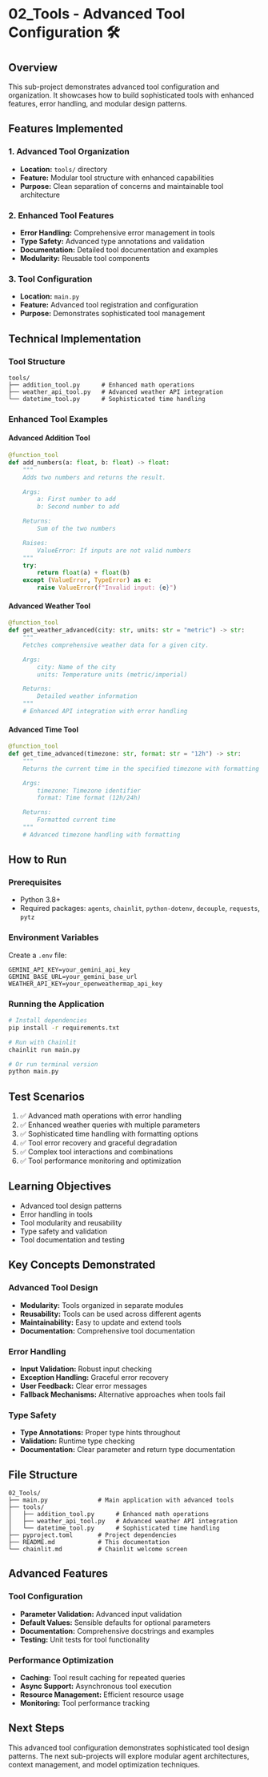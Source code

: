# 02_Tools - Advanced Tool Configuration 🛠️

## Overview

This sub-project demonstrates advanced tool configuration and organization. It showcases how to build sophisticated tools with enhanced features, error handling, and modular design patterns.

## Features Implemented

### 1. Advanced Tool Organization

- **Location:** `tools/` directory
- **Feature:** Modular tool structure with enhanced capabilities
- **Purpose:** Clean separation of concerns and maintainable tool architecture

### 2. Enhanced Tool Features

- **Error Handling:** Comprehensive error management in tools
- **Type Safety:** Advanced type annotations and validation
- **Documentation:** Detailed tool documentation and examples
- **Modularity:** Reusable tool components

### 3. Tool Configuration

- **Location:** `main.py`
- **Feature:** Advanced tool registration and configuration
- **Purpose:** Demonstrates sophisticated tool management

## Technical Implementation

### Tool Structure

```
tools/
├── addition_tool.py      # Enhanced math operations
├── weather_api_tool.py   # Advanced weather API integration
└── datetime_tool.py      # Sophisticated time handling
```

### Enhanced Tool Examples

#### Advanced Addition Tool

```python
@function_tool
def add_numbers(a: float, b: float) -> float:
    """
    Adds two numbers and returns the result.

    Args:
        a: First number to add
        b: Second number to add

    Returns:
        Sum of the two numbers

    Raises:
        ValueError: If inputs are not valid numbers
    """
    try:
        return float(a) + float(b)
    except (ValueError, TypeError) as e:
        raise ValueError(f"Invalid input: {e}")
```

#### Advanced Weather Tool

```python
@function_tool
def get_weather_advanced(city: str, units: str = "metric") -> str:
    """
    Fetches comprehensive weather data for a given city.

    Args:
        city: Name of the city
        units: Temperature units (metric/imperial)

    Returns:
        Detailed weather information
    """
    # Enhanced API integration with error handling
```

#### Advanced Time Tool

```python
@function_tool
def get_time_advanced(timezone: str, format: str = "12h") -> str:
    """
    Returns the current time in the specified timezone with formatting options.

    Args:
        timezone: Timezone identifier
        format: Time format (12h/24h)

    Returns:
        Formatted current time
    """
    # Advanced timezone handling with formatting
```

## How to Run

### Prerequisites

- Python 3.8+
- Required packages: `agents`, `chainlit`, `python-dotenv`, `decouple`, `requests`, `pytz`

### Environment Variables

Create a `.env` file:

```
GEMINI_API_KEY=your_gemini_api_key
GEMINI_BASE_URL=your_gemini_base_url
WEATHER_API_KEY=your_openweathermap_api_key
```

### Running the Application

```bash
# Install dependencies
pip install -r requirements.txt

# Run with Chainlit
chainlit run main.py

# Or run terminal version
python main.py
```

## Test Scenarios

1. ✅ Advanced math operations with error handling
2. ✅ Enhanced weather queries with multiple parameters
3. ✅ Sophisticated time handling with formatting options
4. ✅ Tool error recovery and graceful degradation
5. ✅ Complex tool interactions and combinations
6. ✅ Tool performance monitoring and optimization

## Learning Objectives

- Advanced tool design patterns
- Error handling in tools
- Tool modularity and reusability
- Type safety and validation
- Tool documentation and testing

## Key Concepts Demonstrated

### Advanced Tool Design

- **Modularity:** Tools organized in separate modules
- **Reusability:** Tools can be used across different agents
- **Maintainability:** Easy to update and extend tools
- **Documentation:** Comprehensive tool documentation

### Error Handling

- **Input Validation:** Robust input checking
- **Exception Handling:** Graceful error recovery
- **User Feedback:** Clear error messages
- **Fallback Mechanisms:** Alternative approaches when tools fail

### Type Safety

- **Type Annotations:** Proper type hints throughout
- **Validation:** Runtime type checking
- **Documentation:** Clear parameter and return type documentation

## File Structure

```
02_Tools/
├── main.py              # Main application with advanced tools
├── tools/
│   ├── addition_tool.py      # Enhanced math operations
│   ├── weather_api_tool.py   # Advanced weather API integration
│   └── datetime_tool.py      # Sophisticated time handling
├── pyproject.toml       # Project dependencies
├── README.md            # This documentation
└── chainlit.md          # Chainlit welcome screen
```

## Advanced Features

### Tool Configuration

- **Parameter Validation:** Advanced input validation
- **Default Values:** Sensible defaults for optional parameters
- **Documentation:** Comprehensive docstrings and examples
- **Testing:** Unit tests for tool functionality

### Performance Optimization

- **Caching:** Tool result caching for repeated queries
- **Async Support:** Asynchronous tool execution
- **Resource Management:** Efficient resource usage
- **Monitoring:** Tool performance tracking

## Next Steps

This advanced tool configuration demonstrates sophisticated tool design patterns. The next sub-projects will explore modular agent architectures, context management, and model optimization techniques.
